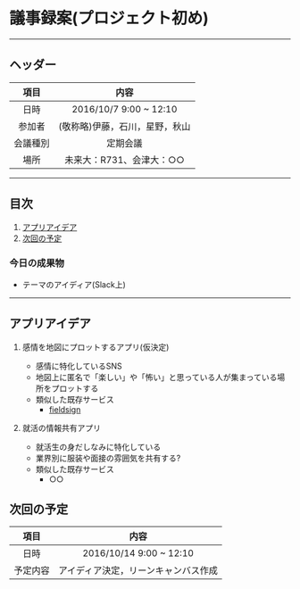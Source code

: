 # 議事録案(プロジェクト初め)
---
## ヘッダー
|項目|内容|
|:--:|:--:|
| 日時 | 2016/10/7  9:00 ~ 12:10|
| 参加者 | (敬称略)伊藤，石川，星野，秋山 |
| 会議種別 | 定期会議 |
| 場所 | 未来大：R731、会津大：○○ |

---
## 目次
1. [アプリアイデア](#anchar1)
2. [次回の予定](#anchar2)

### 今日の成果物
- テーマのアイディア(Slack上)

---

## <div id="anchar1"/>アプリアイデア
1. 感情を地図にプロットするアプリ(仮決定)
	- 感情に特化しているSNS
	- 地図上に匿名で「楽しい」や「怖い」と思っている人が集まっている場所をプロットする
	- 類似した既存サービス
		- [fieldsign](http://andronavi.com/2011/12/145759)

2. 就活の情報共有アプリ
	- 就活生の身だしなみに特化している
	- 業界別に服装や面接の雰囲気を共有する?
	- 類似した既存サービス
		- ○○



## <div id="anchar2"/>次回の予定
|項目|内容|
|:--:|:--:|
| 日時 | 2016/10/14  9:00 ~ 12:10|
| 予定内容 | アイディア決定，リーンキャンバス作成 |

